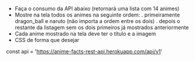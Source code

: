 
- Faça o consumo da API abaixo (retornará uma lista com 14 animes)
- Mostre na tela todos os animes na seguinte ordem:
  . primeiramente dragon_ball e naruto (não importa a ordem entre os dois)
	. depois o restante da listagem sem os dois primeiros já mostrados anteriormente
- Cada anime mostrado na tela deve ter o título e a imagem
- CSS de forma que desejar


const api = 'https://anime-facts-rest-api.herokuapp.com/api/v1'
